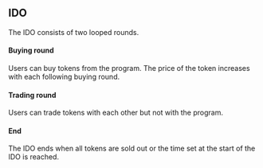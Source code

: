 ## IDO
The IDO consists of two looped rounds.

#### Buying round
Users can buy tokens from the program.
The price of the token increases with each following buying round.

#### Trading round
Users can trade tokens with each other but not with the program.

#### End
The IDO ends when all tokens are sold out or the time set at the start of the IDO is reached.

